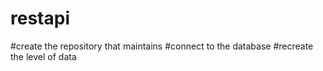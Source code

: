 # restapi

#create the repository that maintains
#connect to the database
#recreate the level of data
